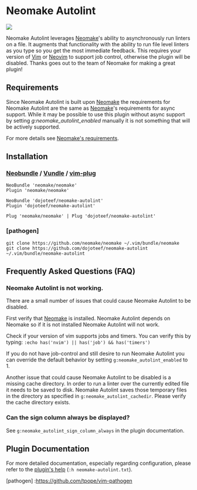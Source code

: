 # Neomake Autolint

![](https://raw.githubusercontent.com/dojoteef/neomake-autolint/master/doc/neomake-autolint.gif)

Neomake Autolint leverages [Neomake]'s ability to asynchronously run linters on
a file. It augments that functionality with the ability to run file level
linters as you type so you get the most immediate feedback. This requires your
version of [Vim] or [Neovim] to support job control, otherwise the plugin will
be disabled. Thanks goes out to the team of Neomake for making a great plugin!

## Requirements

Since Neomake Autolint is built upon [Neomake] the requirements for Neomake
Autolint are the same as [Neomake]'s requirements for async support. While it
may be possible to use this plugin without async support by setting
*g:neomake_autolint_enabled* manually it is not something that will be actively
supported.

For more details see [Neomake's requirements](https://github.com/neomake/neomake#requirements).

## Installation

### [Neobundle] / [Vundle] / [vim-plug]

```vim
NeoBundle 'neomake/neomake'
Plugin 'neomake/neomake'

NeoBundle 'dojoteef/neomake-autolint'
Plugin 'dojoteef/neomake-autolint'

Plug 'neomake/neomake' | Plug 'dojoteef/neomake-autolint'
```

### [pathogen]

```
git clone https://github.com/neomake/neomake ~/.vim/bundle/neomake
git clone https://github.com/dojoteef/neomake-autolint ~/.vim/bundle/neomake-autolint
```

## Frequently Asked Questions (FAQ)

### Neomake Autolint is not working.

There are a small number of issues that could cause Neomake Autolint to be
disabled. 

First verify that [Neomake] is installed. Neomake Autolint depends on Neomake
so if it is not installed Neomake Autolint will not work.

Check if your version of vim supports jobs and timers. You can verify this by
typing: `:echo has('nvim') || has('job') && has('timers')`

If you do not have job-control and still desire to run Neomake Autolint you
can override the default behavior by setting `g:neomake_autolint_enabled` to
1.

Another issue that could cause Neomake Autolint to be disabled is a missing
cache directory. In order to run a linter over the currently edited file it
needs to be saved to disk. Neomake Autolint saves those temporary files in the
directory as specified in `g:neomake_autolint_cachedir`. Please verify the
cache directory exists.

### Can the sign column always be displayed?

See `g:neomake_autolint_sign_column_always` in the plugin documentation.

## Plugin Documentation

For more detailed documentation, especially regarding configuration, please
refer to the [plugin's help](https://github.com/dojoteef/neomake-autolint/tree/master/doc/neomake-autolint.txt)
(`:h neomake-autolint.txt`).

[Vim]: http://vim.org/
[Neovim]: http://neovim.org/
[Neomake]: https://github.com/neomake/neomake
[Neobundle]: https://github.com/Shougo/neobundle.vim
[Vundle]: https://github.com/gmarik/Vundle.vim
[vim-plug]: https://github.com/junegunn/vim-plug
[pathogen] :https://github.com/tpope/vim-pathogen
